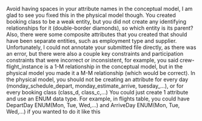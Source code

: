 Avoid having spaces in your attribute names in the conceptual model, I am glad to see you fixed this in the physical model though. You created booking class to be a weak entity, but you did not create any identifying relationships for it (double-border diamonds), so which entity is its parent? Also, there were some composite attributes that you created that should have been separate entities, such as employment type and supplier. Unfortunately, I could not annotate your submitted file directly, as there was an error, but there were also a couple key constraints and participation constraints that were incorrect or inconsistent, for example, you said crew-flight_instance is a 1-M relationship in the conceptual model, but in the physical model you made it a M-M relationship (which would be correct). In the physical model, you should not be creating an attribute for every day (monday_schedule_depart, monday_estimate_arrive, tuesday_...), or for every booking class (class_d, class_c,...) You could just create 1 attribute and use an ENUM data type. For example, in flights table, you could have DepartDay ENUM(Mon, Tue, Wed,...) and ArriveDay ENUM(Mon, Tue, Wed,...) if you wanted to do it like this